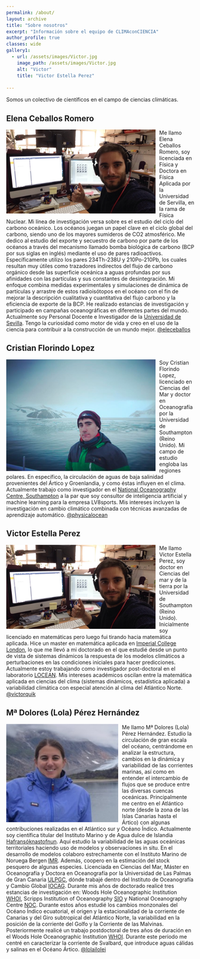 ```yaml
---
permalink: /about/
layout: archive
title: "Sobre nosotros"
excerpt: "Información sobre el equipo de CLIMAconCIENCIA"
author_profile: true 
classes: wide
gallery1:
  - url: /assets/images/Victor.jpg
    image_path: /assets/images/Victor.jpg
    alt: "Victor"
    title: "Victor Estella Perez"
  
---
```


Somos un colectivo de científicos en el campo de ciencias climáticas. 



<h2>Elena Ceballos Romero</h2> 

<img src="/assets/images/Victor.jpg"
     alt="Elena"
     width="400"
     style="float: left; margin-right: 10px;" />

Me llamo Elena Ceballos Romero, soy licenciada en Física y Doctora en Física Aplicada por la Universidad de Servilla, en la rama de Física Nuclear. Mi línea de investigación versa sobre es el estudio del ciclo del carbono oceánico. Los océanos juegan un papel clave en el ciclo global del carbono, siendo uno de los mayores sumideros de CO2 atmosférico. Me dedico al estudio del exporte y secuestro de carbono por parte de los océanos a través del mecanismo llamado bomba biológica de carbono (BCP por sus siglas en inglés) mediante el uso de pares radioactivos. Específicamente utilizo los pares 234Th-238U y 210Po-210Pb, los cuales resultan muy útiles como trazadores indirectos del flujo de carbono orgánico desde las superficie oceánica a aguas profundas por sus afinidades con las partículas y sus constantes de desintegración. Mi enfoque combina medidas experimentales y simulaciones de dinámica de partículas y arrastre de estos radioisótopos en el océano con el fin de mejorar la descripción cualitativa y cuantitativa del flujo carbono y la eficiencia de exporte de la BCP. He realizado estancias de investigación y participado en campañas oceanográficas en diferentes partes del mundo. Actualmente soy Personal Docente e Investigador de la [Universidad de Sevilla](http://www.us.es/). Tengo la curiosidad como motor de vida y creo en el uso de la ciencia para contribuir a la construcción de un mundo mejor. [@eleceballos](https://twitter.com/eleceballos)


<h2>Cristian Florindo Lopez</h2> 

<img src="/assets/images/Cristian.png"
     alt="Cristian Florindo Lopez"
     width="400"
     style="float: left; margin-right: 10px;" />
     
Soy Cristian Florindo Lopez, licenciado en Ciencias del Mar y doctor en Oceanografía por la Universidad de Southampton (Reino Unido). Mi campo de estudio engloba las regiones polares. En específico, la circulación de aguas de baja salinidad provenientes del Ártico y Groenlandia, y como éstas influyen en el clima. Actualmente trabajo como investigador en el [National Oceanography Centre, Southampton](https://www.noc.ac.uk) a la par que soy consultor de inteligencia artificial y machine learning para la empresa LV8sports. Mis intereses incluyen la investigación en cambio climático combinada con técnicas avanzadas de aprendizaje automático.  [@physicalocean](https://twitter.com/physicalocean)



<h2>Victor Estella Perez</h2> 

<img src="/assets/images/Victor.jpg"
     alt="Victor Estella Perez"
     width="400"
     style="float: left; margin-right: 10px;" />

Me llamo Victor Estella Perez, soy doctor en Ciencias del mar y de la tierra por la Universidad de Southampton (Reino Unido). Inicialmente soy licenciado en matemáticas pero luego fui tirando hacia matemática aplicada. Hice un master en matemática aplicada en [Imperial College London](https://www.imperial.ac.uk/), lo que me llevó a mi doctorado en el que estudié desde un punto de vista de sistemas dinámicos la respuesta de los modelos climáticos a perturbaciones en las condiciones iniciales para hacer predicciones. Actualmente estoy trabajando como investigador post-doctoral en el laboratorio [LOCEAN](https://www.locean-ipsl.upmc.fr/). Mis intereses académicos oscilan entre la matemática aplicada en ciencias del clima (sistemas dinámicos, estadística aplicada) a variabilidad climática con especial atención al clima del Atlántico Norte. [@victorquik](https://twitter.com/victorquik)


<h2>Mª Dolores (Lola) Pérez Hernández</h2> 

<img src="/assets/images/Lola.jpg"
     alt="Mª Dolores (Lola) Pérez Hernández"
     width="300"
     style="float: left; margin-right: 10px;" />

Me llamo Mª Dolores (Lola) Pérez Hernández. Estudio la circulación de gran escala del océano,
centrándome en analizar la estructura, cambios en la dinámica y variabilidad de las corrientes
marinas, así como en entender el intercambio de flujos que se produce entre las diversas
cuencas oceánicas. Principalmente me centro en el Atlántico norte (desde la zona de las Islas
Canarias hasta el Ártico) con algunas contribuciones realizadas en el Atlántico sur y Océano
Índico.
Actualmente soy científica titular del Instituto Marino y de Agua dulce de Islandia
[Hafransóknastofnun](https://www.hafogvatn.is/). Aquí estudio la variabilidad de las aguas oceánicas territoriales haciendo
uso de modelos y observaciones in situ. En el desarrollo de modelos colaboro estrechamente
con el Instituto Marino de Noruega Bergen [IMR](https://www.imr.no/en/hi). Además, coopero en la estimación del stock
pesquero de algunas especies.
Licenciada en Ciencias del Mar, Máster en Oceanografía y Doctora en Oceanografía por la
Universidad de Las Palmas de Gran Canaria [ULPGC](https://www.ulpgc.es/), dónde trabajé dentro del Instituto de
Oceanografía y Cambio Global [IOCAG](http://iocag.ulpgc.es/). Durante mis años de doctorado realicé tres estancias
de investigación en: Woods Hole Oceanographic Institution [WHOI](https://www.whoi.edu/), Scripps Institution of
Oceanography [SIO](https://scripps.ucsd.edu/) y National Oceanography Centre [NOC](https://noc.ac.uk/). Durante estos años estudié los cambios monzonales del Océano Índico ecuatorial, el origen y la estacionalidad de la corriente
de Canarias y del Giro subtropical del Atlántico Norte, la variabilidad en la posición de la
corriente del Golfo y la Corriente de las Malvinas.
Posteriormente realicé un trabajo postdoctoral de tres años de duración en el Woods Hole
Oceanographic Institution [WHOI](https://www.whoi.edu/). Durante este periodo me centré en caracterizar la corriente
de Svalbard, que introduce aguas cálidas y salinas en el Océano Ártico. [@lolailolei](https://twitter.com/lolailolei)

